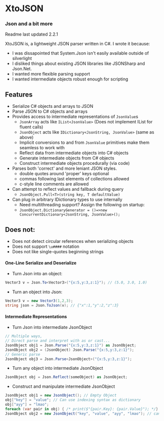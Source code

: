 # XtoJSON
### Json and a bit more
Readme last updated 2.2.1

XtoJSON is, a lightweight JSON parser written in C#.
I wrote it because:
- I was dissapointed that System.Json isn't easily available outside of silverlight
- I disliked things about existing JSON libraries like JSONSharp and Json.Net.
- I wanted more flexible parsing support
- I wanted intermediate objects robust enough for scripting

## Features
- Serialize C# objects and arrays to JSON
- Parse JSON to C# objects and arrays
- Provides access to intermediate representations of `JsonValue`s
	- `JsonArray` acts like `IList<JsonValue>` (Does not implement IList for fluent calls)
	- `JsonObject` acts like `IDictionary<JsonString, JsonValue>` (same as above)
	- Implicit conversions to and from `JsonValue` primitives make them seamless to work with
	- Reflect data from intermediate objects into C# objects
	- Generate intermediate objects from C# objects
	- Construct intermediate objects procedurally (via code)
- Parses both 'correct' and more leniant JSON styles.
	- double quotes around 'proper' keys optional
	- commas following last elements of collections allowed
	- c-style line comments are allowed 
- Can attempt to reflect values and fallback during query
	- `JsonObject.Pull<T>(string key, T defaultValue)`
- Can plug in arbitrary IDictionary types to use internally
	- Need multithreading support? Assign the following on startup:
	- `JsonObject.DictionaryGenerator = ()=>new ConcurrentDictionary<JsonString, JsonValue>();`
	
## Does not:
- Does not detect circular references when serializing objects
- Does not support `\u####` notation 
- Does not like single-quotes beginning strings

#### One-Line Serialize and Deserialize
- Turn Json into an object:
```csharp
Vector3 v = Json.To<Vector3>("{x:5,y:3,z:1}"); // (5.0, 3.0, 1.0)
```
- Turn an object into Json:
```csharp
Vector3 v = new Vector3(1,2,3);
string json = Json.ToJson(v); // {"x":1,"y":2,"z":3}
```

#### Intermediate Representations
- Turn Json into intermediate JsonObject
```csharp
// Multiple ways,
// Direct parse and interpret with as or cast...
JsonObject obj1 = Json.Parse("{x:5,y:3,z:1}") as JsonObject;
JsonObject obj2 = (JsonObject) Json.Parse("{x:5,y:3,z:1}");
// Generic parse
JsonObject obj3 = Json.Parse<JsonObject>("{x:5,y:3,z:1}");
```
- Turn any object into intermediate JsonObject
```csharp
JsonObject obj = Json.Reflect(someObject) as JsonObject;
```
- Construct and manipulate intermediate JsonObject
```csharp
JsonObject obj1 = new JsonObject(); // Empty Object
obj["key"] = "value"; // Can use indexing syntax as dictionary
obj["ayy"] = "lmao"; 
foreach (var pair in obj) { /* print($"{pair.Key}: {pair.Value}"); */} // Can iterate as dictionary 
JsonObject obj2 = new JsonObject("key", "value", "ayy", "lmao"); // can construct via params[]
```
